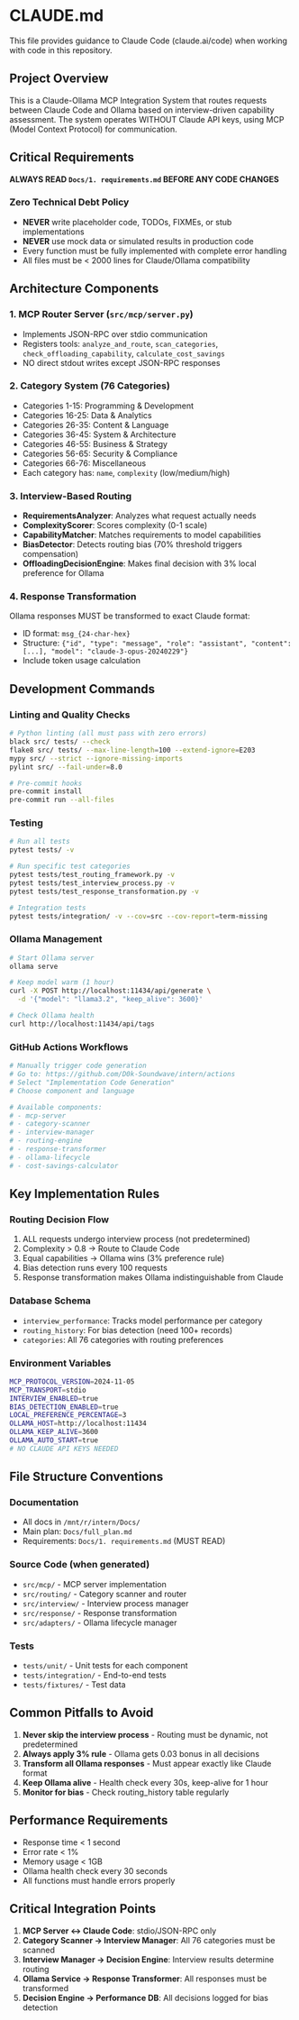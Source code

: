 # CLAUDE.md

This file provides guidance to Claude Code (claude.ai/code) when working with code in this repository.

## Project Overview

This is a Claude-Ollama MCP Integration System that routes requests between Claude Code and Ollama based on interview-driven capability assessment. The system operates WITHOUT Claude API keys, using MCP (Model Context Protocol) for communication.

## Critical Requirements

**ALWAYS READ `Docs/1. requirements.md` BEFORE ANY CODE CHANGES**

### Zero Technical Debt Policy
- **NEVER** write placeholder code, TODOs, FIXMEs, or stub implementations
- **NEVER** use mock data or simulated results in production code
- Every function must be fully implemented with complete error handling
- All files must be < 2000 lines for Claude/Ollama compatibility

## Architecture Components

### 1. MCP Router Server (`src/mcp/server.py`)
- Implements JSON-RPC over stdio communication
- Registers tools: `analyze_and_route`, `scan_categories`, `check_offloading_capability`, `calculate_cost_savings`
- NO direct stdout writes except JSON-RPC responses

### 2. Category System (76 Categories)
- Categories 1-15: Programming & Development
- Categories 16-25: Data & Analytics  
- Categories 26-35: Content & Language
- Categories 36-45: System & Architecture
- Categories 46-55: Business & Strategy
- Categories 56-65: Security & Compliance
- Categories 66-76: Miscellaneous
- Each category has: `name`, `complexity` (low/medium/high)

### 3. Interview-Based Routing
- **RequirementsAnalyzer**: Analyzes what request actually needs
- **ComplexityScorer**: Scores complexity (0-1 scale)
- **CapabilityMatcher**: Matches requirements to model capabilities
- **BiasDetector**: Detects routing bias (70% threshold triggers compensation)
- **OffloadingDecisionEngine**: Makes final decision with 3% local preference for Ollama

### 4. Response Transformation
Ollama responses MUST be transformed to exact Claude format:
- ID format: `msg_{24-char-hex}`
- Structure: `{"id", "type": "message", "role": "assistant", "content": [...], "model": "claude-3-opus-20240229"}`
- Include token usage calculation

## Development Commands

### Linting and Quality Checks
```bash
# Python linting (all must pass with zero errors)
black src/ tests/ --check
flake8 src/ tests/ --max-line-length=100 --extend-ignore=E203
mypy src/ --strict --ignore-missing-imports
pylint src/ --fail-under=8.0

# Pre-commit hooks
pre-commit install
pre-commit run --all-files
```

### Testing
```bash
# Run all tests
pytest tests/ -v

# Run specific test categories
pytest tests/test_routing_framework.py -v
pytest tests/test_interview_process.py -v
pytest tests/test_response_transformation.py -v

# Integration tests
pytest tests/integration/ -v --cov=src --cov-report=term-missing
```

### Ollama Management
```bash
# Start Ollama server
ollama serve

# Keep model warm (1 hour)
curl -X POST http://localhost:11434/api/generate \
  -d '{"model": "llama3.2", "keep_alive": 3600}'

# Check Ollama health
curl http://localhost:11434/api/tags
```

### GitHub Actions Workflows
```bash
# Manually trigger code generation
# Go to: https://github.com/D0k-Soundwave/intern/actions
# Select "Implementation Code Generation"
# Choose component and language

# Available components:
# - mcp-server
# - category-scanner
# - interview-manager
# - routing-engine
# - response-transformer
# - ollama-lifecycle
# - cost-savings-calculator
```

## Key Implementation Rules

### Routing Decision Flow
1. ALL requests undergo interview process (not predetermined)
2. Complexity > 0.8 → Route to Claude Code
3. Equal capabilities → Ollama wins (3% preference rule)
4. Bias detection runs every 100 requests
5. Response transformation makes Ollama indistinguishable from Claude

### Database Schema
- `interview_performance`: Tracks model performance per category
- `routing_history`: For bias detection (need 100+ records)
- `categories`: All 76 categories with routing preferences

### Environment Variables
```bash
MCP_PROTOCOL_VERSION=2024-11-05
MCP_TRANSPORT=stdio
INTERVIEW_ENABLED=true
BIAS_DETECTION_ENABLED=true
LOCAL_PREFERENCE_PERCENTAGE=3
OLLAMA_HOST=http://localhost:11434
OLLAMA_KEEP_ALIVE=3600
OLLAMA_AUTO_START=true
# NO CLAUDE API KEYS NEEDED
```

## File Structure Conventions

### Documentation
- All docs in `/mnt/r/intern/Docs/`
- Main plan: `Docs/full_plan.md`
- Requirements: `Docs/1. requirements.md` (MUST READ)

### Source Code (when generated)
- `src/mcp/` - MCP server implementation
- `src/routing/` - Category scanner and router
- `src/interview/` - Interview process manager
- `src/response/` - Response transformation
- `src/adapters/` - Ollama lifecycle manager

### Tests
- `tests/unit/` - Unit tests for each component
- `tests/integration/` - End-to-end tests
- `tests/fixtures/` - Test data

## Common Pitfalls to Avoid

1. **Never skip the interview process** - Routing must be dynamic, not predetermined
2. **Always apply 3% rule** - Ollama gets 0.03 bonus in all decisions
3. **Transform all Ollama responses** - Must appear exactly like Claude format
4. **Keep Ollama alive** - Health check every 30s, keep-alive for 1 hour
5. **Monitor for bias** - Check routing_history table regularly

## Performance Requirements

- Response time < 1 second
- Error rate < 1%  
- Memory usage < 1GB
- Ollama health check every 30 seconds
- All functions must handle errors properly

## Critical Integration Points

1. **MCP Server ↔ Claude Code**: stdio/JSON-RPC only
2. **Category Scanner → Interview Manager**: All 76 categories must be scanned
3. **Interview Manager → Decision Engine**: Interview results determine routing
4. **Ollama Service → Response Transformer**: All responses must be transformed
5. **Decision Engine → Performance DB**: All decisions logged for bias detection